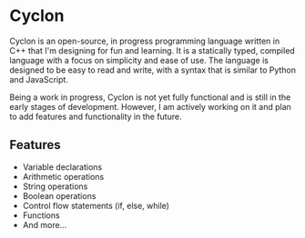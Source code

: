 # Cyclon

Cyclon is an open-source, in progress programming language written in C++ that I'm designing for fun and learning. It is a statically typed, compiled language with a focus on simplicity and ease of use. The language is designed to be easy to read and write, with a syntax that is similar to Python and JavaScript.

Being a work in progress, Cyclon is not yet fully functional and is still in the early stages of development. However, I am actively working on it and plan to add features and functionality in the future.

## Features

- Variable declarations
- Arithmetic operations
- String operations
- Boolean operations
- Control flow statements (if, else, while)
- Functions
- And more...